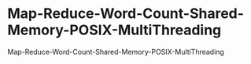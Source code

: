 # Map-Reduce-Word-Count-Shared-Memory-POSIX-MultiThreading
Map-Reduce-Word-Count-Shared-Memory-POSIX-MultiThreading
